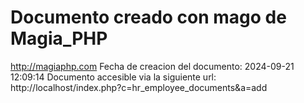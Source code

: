 # Documento creado con mago de Magia_PHP 
http://magiaphp.com 
Fecha de creacion del documento: 2024-09-21 12:09:14 
Documento accesible via la siguiente url:  
http://localhost/index.php?c=hr_employee_documents&a=add 

